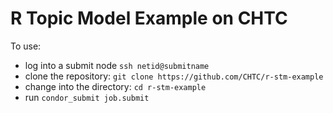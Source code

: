 # R Topic Model Example on CHTC

To use: 
- log into a submit node `ssh netid@submitname`
- clone the repository: `git clone https://github.com/CHTC/r-stm-example`
- change into the directory: `cd r-stm-example`
- run `condor_submit job.submit`
